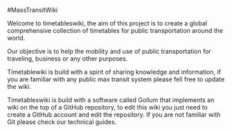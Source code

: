 #MassTransitWiki

Welcome to timetableswiki, the aim of this project is to create a global comprehensive collection of timetables for public transportation around the world.

Our objective is to help the mobility and use of public transportation for traveling, business or any other purposes.

Timetablewiki is build with a spirit of sharing knowledge and information, if you are familiar with any public max transit system please fell free to update the wiki.

Timetableswiki is build with a software called Gollum that implements an wiki on the top of a GitHub repository, to edit this wiki you just need to create a GitHub account and edit the repository. If you are not familiar with Git please check our technical guides.


